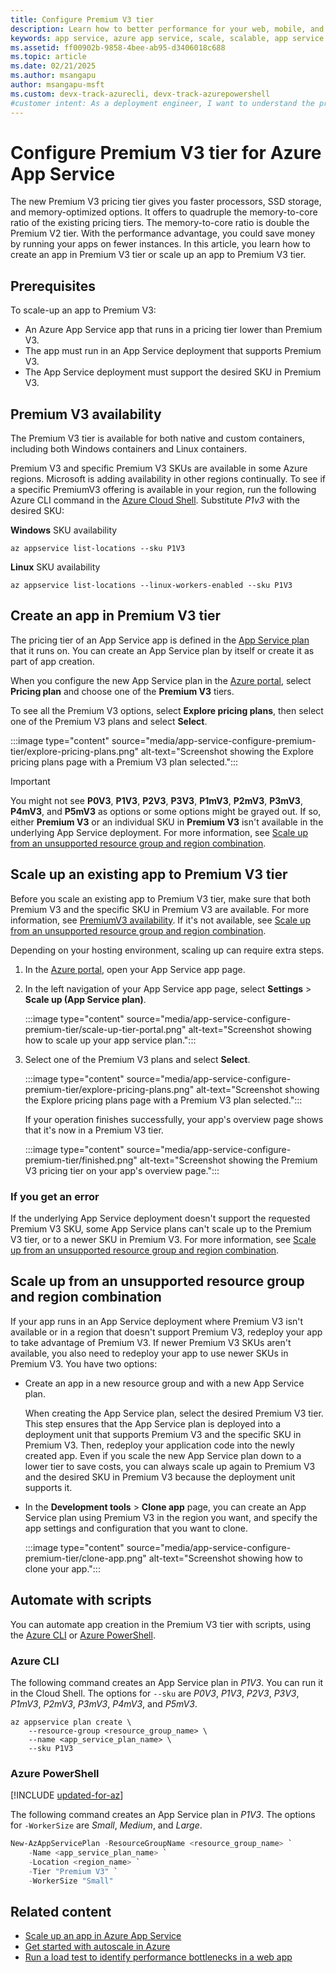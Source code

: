 ```yaml
---
title: Configure Premium V3 tier
description: Learn how to better performance for your web, mobile, and API app in Azure App Service by scaling to the new Premium V3 pricing tier.
keywords: app service, azure app service, scale, scalable, app service plan, app service cost
ms.assetid: ff00902b-9858-4bee-ab95-d3406018c688
ms.topic: article
ms.date: 02/21/2025
ms.author: msangapu
author: msangapu-msft
ms.custom: devx-track-azurecli, devx-track-azurepowershell
#customer intent: As a deployment engineer, I want to understand the process and the benefits of scaling up apps to the Premium V3 pricing tier in Azure App Service.
---
```


# Configure Premium V3 tier for Azure App Service

The new Premium V3 pricing tier gives you faster processors, SSD storage, and memory-optimized options. It offers to quadruple the memory-to-core ratio of the existing pricing tiers. The memory-to-core ratio is double the Premium V2 tier. With the performance advantage, you could save money by running your apps on fewer instances. In this article, you learn how to create an app in Premium V3 tier or scale up an app to Premium V3 tier.

## Prerequisites

To scale-up an app to Premium V3:

- An Azure App Service app that runs in a pricing tier lower than Premium V3.
- The app must run in an App Service deployment that supports Premium V3.
- The App Service deployment must support the desired SKU in Premium V3.

<a name="availability"></a>

## Premium V3 availability

The Premium V3 tier is available for both native and custom containers, including both Windows containers and Linux containers.

Premium V3 and specific Premium V3 SKUs are available in some Azure regions. Microsoft is adding availability in other regions continually. To see if a specific PremiumV3 offering is available in your region, run the following Azure CLI command in the [Azure Cloud Shell](../cloud-shell/overview.md). Substitute *P1v3* with the desired SKU:

**Windows** SKU availability

```azurecli-interactive
az appservice list-locations --sku P1V3
```
**Linux** SKU availability

```azurecli-interactive
az appservice list-locations --linux-workers-enabled --sku P1V3
```

<a name="create"></a>

## Create an app in Premium V3 tier

The pricing tier of an App Service app is defined in the [App Service plan](overview-hosting-plans.md) that it runs on. You can create an App Service plan by itself or create it as part of app creation.

When you configure the new App Service plan in the <a href="https://portal.azure.com" target="_blank">Azure portal</a>, select **Pricing plan** and choose one of the **Premium V3** tiers.

To see all the Premium V3 options, select **Explore pricing plans**, then select one of the Premium V3 plans and select **Select**.

:::image type="content" source="media/app-service-configure-premium-tier/explore-pricing-plans.png" alt-text="Screenshot showing the Explore pricing plans page with a Premium V3 plan selected.":::

> [!IMPORTANT]
> You might not see **P0V3**, **P1V3**, **P2V3**, **P3V3**, **P1mV3**, **P2mV3**, **P3mV3**, **P4mV3**, and **P5mV3** as options or some options might be grayed out. If so, either **Premium V3** or an individual SKU in **Premium V3** isn't available in the underlying App Service deployment. For more information, see [Scale up from an unsupported resource group and region combination](#unsupported).

## Scale up an existing app to Premium V3 tier

Before you scale an existing app to Premium V3 tier, make sure that both Premium V3 and the specific SKU in Premium V3 are available. For more information, see [PremiumV3 availability](#availability). If it's not available, see [Scale up from an unsupported resource group and region combination](#unsupported).

Depending on your hosting environment, scaling up can require extra steps.

1. In the <a href="https://portal.azure.com" target="_blank">Azure portal</a>, open your App Service app page.

1. In the left navigation of your App Service app page, select **Settings** > **Scale up (App Service plan)**.

   :::image type="content" source="media/app-service-configure-premium-tier/scale-up-tier-portal.png" alt-text="Screenshot showing how to scale up your app service plan.":::

1. Select one of the Premium V3 plans and select **Select**.

   :::image type="content" source="media/app-service-configure-premium-tier/explore-pricing-plans.png" alt-text="Screenshot showing the Explore pricing plans page with a Premium V3 plan selected.":::

   If your operation finishes successfully, your app's overview page shows that it's now in a Premium V3 tier.

   :::image type="content" source="media/app-service-configure-premium-tier/finished.png" alt-text="Screenshot showing the Premium V3 pricing tier on your app's overview page.":::

### If you get an error

If the underlying App Service deployment doesn't support the requested Premium V3 SKU, some App Service plans can't scale up to the Premium V3 tier, or to a newer SKU in Premium V3. For more information, see [Scale up from an unsupported resource group and region combination](#unsupported).

<a name="unsupported"></a>

## Scale up from an unsupported resource group and region combination

If your app runs in an App Service deployment where Premium V3 isn't available or in a region that doesn't support Premium V3, redeploy your app to take advantage of Premium V3. If newer Premium V3 SKUs aren't available, you also need to redeploy your app to use newer SKUs in Premium V3. You have two options:

- Create an app in a new resource group and with a new App Service plan.

  When creating the App Service plan, select the desired Premium V3 tier. This step ensures that the App Service plan is deployed into a deployment unit that supports Premium V3 and the specific SKU in Premium V3. Then, redeploy your application code into the newly created app. Even if you scale the new App Service plan down to a lower tier to save costs, you can always scale up again to Premium V3 and the desired SKU in Premium V3 because the deployment unit supports it.

- In the **Development tools** > **Clone app** page, you can create an App Service plan using Premium V3 in the region you want, and specify the app settings and configuration that you want to clone.

  :::image type="content" source="media/app-service-configure-premium-tier/clone-app.png" alt-text="Screenshot showing how to clone your app.":::

## Automate with scripts

You can automate app creation in the Premium V3 tier with scripts, using the [Azure CLI](/cli/azure/install-azure-cli) or [Azure PowerShell](/powershell/azure/).

### Azure CLI

The following command creates an App Service plan in *P1V3*. You can run it in the Cloud Shell. The options for `--sku` are *P0V3*, *P1V3*, *P2V3*, *P3V3*, *P1mV3*, *P2mV3*, *P3mV3*, *P4mV3*, and *P5mV3*.

```azurecli
az appservice plan create \
    --resource-group <resource_group_name> \
    --name <app_service_plan_name> \
    --sku P1V3
```

### Azure PowerShell

[!INCLUDE [updated-for-az](~/reusable-content/ce-skilling/azure/includes/updated-for-az.md)]

The following command creates an App Service plan in _P1V3_. The options for `-WorkerSize` are *Small*, *Medium*, and *Large*.

```powershell
New-AzAppServicePlan -ResourceGroupName <resource_group_name> `
    -Name <app_service_plan_name> `
    -Location <region_name> `
    -Tier "Premium V3" `
    -WorkerSize "Small"
```

## Related content

- [Scale up an app in Azure App Service](manage-scale-up.md)
- [Get started with autoscale in Azure](/azure/azure-monitor/autoscale/autoscale-get-started)
- [Run a load test to identify performance bottlenecks in a web app](../app-testing/load-testing/tutorial-identify-bottlenecks-azure-portal.md)
